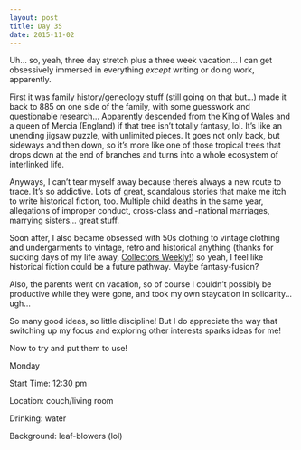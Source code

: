 ```yaml
---
layout: post
title: Day 35
date: 2015-11-02
---
```


Uh… so, yeah, three day stretch plus a three week vacation… I can get obsessively immersed in everything *except* writing or doing work, apparently. 

First it was family history/geneology stuff (still going on that but…) made it back to 885 on one side of the family, with some guesswork and questionable research… Apparently descended from the King of Wales and a queen of Mercia (England) if that tree isn’t totally fantasy, lol. It’s like an unending jigsaw puzzle, with unlimited pieces. It goes not only back, but sideways and then down, so it’s more like one of those tropical trees that drops down at the end of branches and turns into a whole ecosystem of interlinked life. 

Anyways, I can’t tear myself away because there’s always a new route to trace. It’s so addictive. Lots of great, scandalous stories that make me itch to write historical fiction, too. Multiple child deaths in the same year, allegations of improper conduct, cross-class and -national marriages, marrying sisters… great stuff. 

Soon after, I also became obsessed with 50s clothing to vintage clothing and undergarments to vintage, retro and historical anything (thanks for sucking days of my life away, <a href="http://www.collectorsweekly.com">Collectors Weekly!</a>) so yeah, I feel like historical fiction could be a future pathway. Maybe fantasy-fusion? 

Also, the parents went on vacation, so of course I couldn’t possibly be productive while they were gone, and took my own staycation in solidarity… ugh… 

So many good ideas, so little discipline! But I do appreciate the way that switching up my focus and exploring other interests sparks ideas for me! 

Now to try and put them to use!


Monday

Start Time: 12:30 pm

Location: couch/living room

Drinking: water

Background: leaf-blowers (lol)
